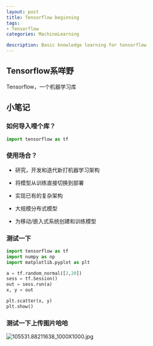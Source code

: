 ```yaml
---
layout: post
title: Tensorflow beginning
tags:
- Tensorflow
categories: MachineLearning

description: Basic knowledge learning for tensorflow
---
```

## Tensorflow系咩野
Tensorflow，一个机器学习库

## 小笔记
### 如何导入哩个库？

```python
import tensorflow as tf
```

### 使用场合？

- 研究，开发和迭代新打机器学习架构

- 将模型从训练直接切换到部署

- 实现已有的复杂架构

- 大规模分布式模型

- 为移动/嵌入式系统创建和训练模型

### 测试一下

```python
import tensorflow as tf
import numpy as np
import matplotlib.pyplot as plt

a = tf.random_normal([2,20])
sess = tf.Session()
out = sess.run(a)
x, y = out

plt.scatter(x, y)
plt.show()
```

### 测试一下上传图片哈哈
![105531.88211638_1000X1000.jpg](https://www.z4a.net/images/2017/10/17/105531.88211638_1000X1000.jpg)






